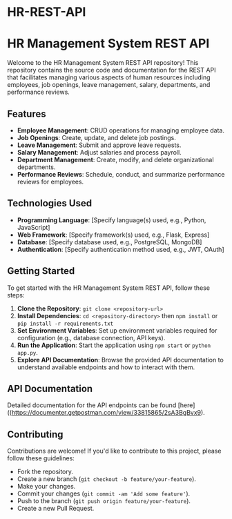 # HR-REST-API

# HR Management System REST API

Welcome to the HR Management System REST API repository! This repository contains the source code and documentation for the REST API that facilitates managing various aspects of human resources including employees, job openings, leave management, salary, departments, and performance reviews.

## Features

- **Employee Management**: CRUD operations for managing employee data.
- **Job Openings**: Create, update, and delete job postings.
- **Leave Management**: Submit and approve leave requests.
- **Salary Management**: Adjust salaries and process payroll.
- **Department Management**: Create, modify, and delete organizational departments.
- **Performance Reviews**: Schedule, conduct, and summarize performance reviews for employees.

## Technologies Used

- **Programming Language**: [Specify language(s) used, e.g., Python, JavaScript]
- **Web Framework**: [Specify framework(s) used, e.g., Flask, Express]
- **Database**: [Specify database used, e.g., PostgreSQL, MongoDB]
- **Authentication**: [Specify authentication method used, e.g., JWT, OAuth]

## Getting Started

To get started with the HR Management System REST API, follow these steps:

1. **Clone the Repository**: `git clone <repository-url>`
2. **Install Dependencies**: `cd <repository-directory>` then `npm install` or `pip install -r requirements.txt`
3. **Set Environment Variables**: Set up environment variables required for configuration (e.g., database connection, API keys).
4. **Run the Application**: Start the application using `npm start` or `python app.py`.
5. **Explore API Documentation**: Browse the provided API documentation to understand available endpoints and how to interact with them.

## API Documentation

Detailed documentation for the API endpoints can be found [here]((https://documenter.getpostman.com/view/33815865/2sA3BgBvx9).

## Contributing

Contributions are welcome! If you'd like to contribute to this project, please follow these guidelines:

- Fork the repository.
- Create a new branch (`git checkout -b feature/your-feature`).
- Make your changes.
- Commit your changes (`git commit -am 'Add some feature'`).
- Push to the branch (`git push origin feature/your-feature`).
- Create a new Pull Request.


